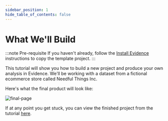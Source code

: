```yaml
---
sidebar_position: 1
hide_table_of_contents: false
---
```


# What We'll Build
:::note Pre-requisite
If you haven't already, follow the [Install Evidence](/getting-started/install-evidence) instructions to copy the template project.
:::

This tutorial will show you how to build a new project and produce your own analysis in Evidence. We'll be working with a dataset from a fictional ecommerce store called Needful Things Inc.

Here's what the final product will look like:

<div style={{textAlign: 'center'}}>

![final-page](/img/tutorial-img/needful-things-finished.gif)

</div>

If at any point you get stuck, you can view the finished project from the tutorial [here](https://github.com/evidence-dev/tutorial).